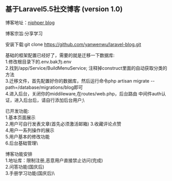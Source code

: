 基于Laravel5.5社交博客 (version 1.0)
---------------------
博客地址：<a href="https://www.njphper.com" target="_blank">njphper blog</a>

博客宗旨:分享学习

安装下载:git clone https://github.com/yanwenwu/laravel-blog.git

基础的框架配置已经好了，需要的就是迁移一下数据库:\
1.修改根目录下的.env.bak为.env\
2.找到/app/Service/BuildMenuService; 注释掉construct里面的自动获取分类的方法\
3.迁移文件，首先配置好你的数据库，然后运行命令php artisan migrate --path=/database/migrations/blog即可\
4.进入后台，关闭你的middileware,在routes/web.php，后台路由 中间件auth认证，进入后台后，请自行添加后台用户;\

已开发功能:\
1.基本页面展示\
2.用户可自行发表文章\(首先必须激活邮箱)
3.收藏评论点赞\
4.用户一系列操作的展示\
5.用户基本的修改功能\
6.后台基础管理\

博客功能安排\
1.地址库：限制注册,恶意用户直接禁止访问(完成)\
2.问答功能(国庆后)\
3.手册学习功能(国庆后)\


